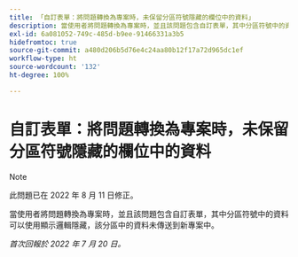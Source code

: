 ```yaml
---
title: 「自訂表單：將問題轉換為專案時，未保留分區符號隱藏的欄位中的資料」
description: 當使用者將問題轉換為專案時，並且該問題包含自訂表單，其中分區符號中的資料可以使用顯示邏輯隱藏，該分區中的資料未傳送到新專案中。
exl-id: 6a081052-749c-485d-b9ee-91466331a3b5
hidefromtoc: true
source-git-commit: a480d206b5d76e4c24aa80b12f17a72d965dc1ef
workflow-type: ht
source-wordcount: '132'
ht-degree: 100%

---
```


# 自訂表單：將問題轉換為專案時，未保留分區符號隱藏的欄位中的資料

>[!NOTE]
>
> 此問題已在 2022 年 8 月 11 日修正。

當使用者將問題轉換為專案時，並且該問題包含自訂表單，其中分區符號中的資料可以使用顯示邏輯隱藏，該分區中的資料未傳送到新專案中。

_首次回報於 2022 年 7 月 20 日。_
